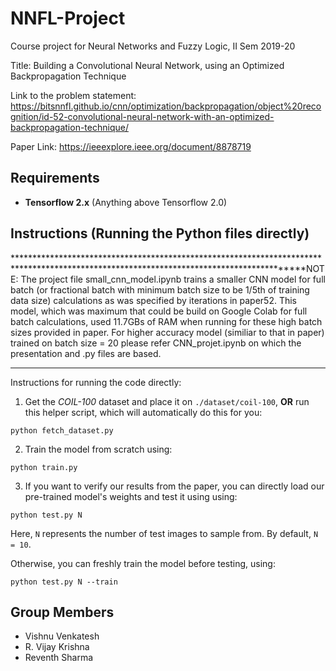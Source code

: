 # NNFL-Project
Course project for Neural Networks and Fuzzy Logic, II Sem 2019-20

Title: Building a Convolutional Neural Network, using an Optimized Backpropagation Technique
  
Link to the problem statement:
https://bitsnnfl.github.io/cnn/optimization/backpropagation/object%20recognition/id-52-convolutional-neural-network-with-an-optimized-backpropagation-technique/

Paper Link: https://ieeexplore.ieee.org/document/8878719

## Requirements

* **Tensorflow 2.x** (Anything above Tensorflow 2.0)

## Instructions (Running the Python files directly)


*****************************************************************************************************************************************NOTE: The project file small_cnn_model.ipynb trains a smaller CNN model for full batch (or fractional batch with minimum batch size to be 1/5th of training data size) calculations as was specified by iterations in paper52. This model, which was maximum that could be build on Google Colab for full batch calculations, used 11.7GBs of RAM when running for these high batch sizes provided in paper. For higher accuracy model (similiar to that in paper) trained on batch size = 20 please refer CNN_projet.ipynb on which the presentation and .py files are based.
****************************************************************************************************************************************

Instructions for running the code directly:
1. Get the *COIL-100* dataset and place it on `./dataset/coil-100`, **OR** run this helper script, which will automatically do this for you:
```
python fetch_dataset.py
```

2. Train the model from scratch using:
```
python train.py
```

3. If you want to verify our results from the paper, you can directly load our pre-trained model's weights and test it using using:
```
python test.py N
```

Here, `N` represents the number of test images to sample from. By default, `N = 10`.

Otherwise, you can freshly train the model before testing, using:
```
python test.py N --train
```

## Group Members
* Vishnu Venkatesh
* R. Vijay Krishna
* Reventh Sharma
